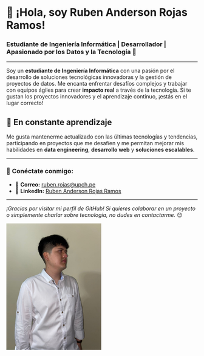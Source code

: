# 👋 ¡Hola, soy **Ruben Anderson Rojas Ramos**!

### Estudiante de Ingeniería Informática | Desarrollador | Apasionado por los Datos y la Tecnología 🚀

---

Soy un **estudiante de Ingeniería Informática** con una pasión por el desarrollo de soluciones tecnológicas innovadoras y la gestión de proyectos de datos. Me encanta enfrentar desafíos complejos y trabajar con equipos ágiles para crear **impacto real** a través de la tecnología. Si te gustan los proyectos innovadores y el aprendizaje continuo, ¡estás en el lugar correcto!

## 🌱 **En constante aprendizaje**
Me gusta mantenerme actualizado con las últimas tecnologías y tendencias, participando en proyectos que me desafíen y me permitan mejorar mis habilidades en **data engineering**, **desarrollo web** y **soluciones escalables**.

---

### 💬 **Conéctate conmigo:**

- 📧 **Correo:** [ruben.rojas@upch.pe](mailto:ruben.rojas@upch.pe)
- 💼 **LinkedIn:** [Ruben Anderson Rojas Ramos](https://www.linkedin.com/in/ruben-anderson-rojas-ramos-a9621728a/)

---

_¡Gracias por visitar mi perfil de GitHub! Si quieres colaborar en un proyecto o simplemente charlar sobre tecnología, no dudes en contactarme._ 😊

<img src="https://github.com/Andersonsiu/Andersonsiu/blob//main/ruben.jpg" alt="Mi imagen de perfil" width="250"/>
